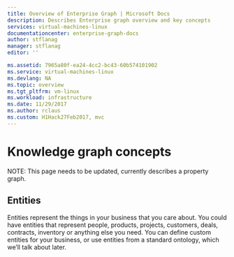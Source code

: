 ```yaml
---
title: Overview of Enterprise Graph | Microsoft Docs
description: Describes Enterprise graph overview and key concepts
services: virtual-machines-linux
documentationcenter: enterprise-graph-docs
author: stflanag
manager: stflanag
editor: ''

ms.assetid: 7965a80f-ea24-4cc2-bc43-60b574101902
ms.service: virtual-machines-linux
ms.devlang: NA
ms.topic: overview
ms.tgt_pltfrm: vm-linux
ms.workload: infrastructure
ms.date: 11/29/2017
ms.author: rclaus
ms.custom: H1Hack27Feb2017, mvc
---
```


# Knowledge graph concepts

NOTE: This page needs to be updated, currently describes a property graph.


## Entities
Entities represent the things in your business that you care about. You could have entities that represent people, products, projects, customers, deals, contracts, inventory or anything else you need. You can define custom entities for your business, or use entities from a standard ontology, which we’ll talk about later. 

